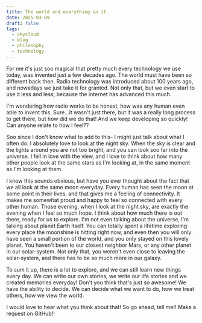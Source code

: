 ```yaml
---
title: The world and everything in it
date: 2025-03-09
draft: false
tags:
  - skycloud
  - blog
  - philosophy
  - technology
---
```

For me it's just soo magical that pretty much every technology we use today, was invented just a few decades ago. The world must have been so different back then. Radio technology was introduced about 100 years ago, and nowadays we just take it for granted. Not only that, but we even start to use it less and less, because the internet has advanced this much.

I'm wondering how radio works to be honest, how was any human even able to invent this. Sure...it wasn't just there, but it was a really long process to get there, but how did we do that! And we keep developing so quickly! Can anyone relate to how I feel??

Soo since I don't know what to add to this- I might just talk about what I often do:
I absolutely love to look at the night sky. When the sky is clear and the lights around you are not too bright, and you can look soo far into the universe. I fell in love with the view, and I love to think about how many other people look at the same stars as I'm looking at, in the same moment as I'm looking at them.

I know this sounds obvious, but have you ever thought about the fact that we all look at the same moon everyday. Every human has seen the moon at some point in their lives, and that gives me a feeling of connectivity. It makes me somewhat proud and happy to feel so connected with every other human. Those evening, when I look at the night sky, are exactly the evening when I feel so much hope. I think about how much there is out there, ready for us to explore. I'm not even talking about the universe, I'm talking about planet Earth itself.
You can totally spent a lifetime exploring every place the moonshine is hitting right now, and even then you will only have seen a small portion of the world, and you only stayed on this lovely planet. You haven't been to our closest neighbor Mars, or any other planet in our solar-system. Not only that, you weren't even close to leaving the solar-system, and there has to be so much more in our galaxy.

To sum it up, there is a lot to explore, and we can still learn new things every day. We can write our own stories, we write our life stories and we created memories everyday! Don't you think that's just so awesome! We have the ability to decide. We can decide what we want to do, how we treat others, how we view the world.

I would love to hear what you think about that! So go ahead, tell me!! Make a request on GitHub!!